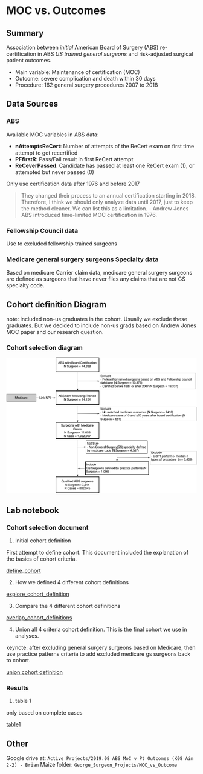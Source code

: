 # MOC vs. Outcomes

## Summary

Association between *initial* American Board of Surgery (ABS) re-certification in ABS *US trained* *general surgeons* and risk-adjusted surgical patient outcomes. 

- Main variable: Maintenance of certification (MOC)
- Outcome: severe complication and death within 30 days
- Procedure: 162 general surgery procedures 2007 to 2018

## Data Sources

### ABS

Available MOC variables in ABS data:

- **nAttemptsReCert**:	Number of attempts of the ReCert exam on first time attempt to get recertified
- **PFfirstR**:	Pass/Fail result in first ReCert attempt
- **ReCeverPassed**:	Candidate has passed at least one ReCert exam (1), or attempted but never passed (0)

Only use certification data after 1976 and before 2017 
> They changed their process to an annual certification starting in 2018. Therefore, I think we should only analyze data until 2017, just to keep the method cleaner. We can list this as a limitation. - Andrew Jones
> ABS introduced time-limited MOC certification in 1976.

### Fellowship Council data

Use to excluded fellowship trained surgeons

### Medicare general surgery surgeons Specialty data

Based on medicare Carrier claim data, medicare general surgery surgeons are defined as surgeons that have never files any claims that are not GS specialty code.

## Cohort definition Diagram

note: included non-us graduates in the cohort. Usually we exclude these graduates. But we decided to include non-us grads based on Andrew Jones MOC paper and our research question.

### Cohort selection diagram

![](other_docs/Diagram/cohort_definition/publication.png)


## Lab notebook

### Cohort selection document

1. Initial cohort definition

First attempt to define cohort. This document included the explanation of the basics of cohort criteria.

[define_cohort](code/data_prep/archived/1_define_cohort.pdf)

2. How we defined 4 different cohort definitions 

[explore_cohort_definition](other_docs/lab_notebooks/explore_cohort_definition.pdf)

3. Compare the 4 different cohort definitions

[overlap_cohort_definitions](other_docs/lab_notebooks/Overlap_cohort_definitions.pdf)

4. Union all 4 criteria cohort definition. This is the final cohort we use in analyses.

keynote: after excluding general surgery surgeons based on Medicare, then use practice patterns criteria to add excluded medicare gs surgeons back to cohort.

[union cohort definition](other_docs/lab_notebooks/union4_cohort_definition.pdf)

### Results

1. table 1

only based on complete cases

[table1](code/analysis/table1.pdf)


## Other

Google drive at: `Active Projects/2019.08 ABS MoC v Pt Outcomes (K08 Aim 2-2) - Brian`
Maize folder: `George_Surgeon_Projects/MOC_vs_Outcome`

